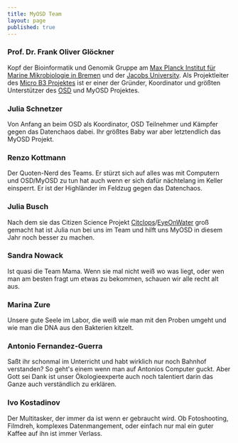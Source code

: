 ```yaml
---
title: MyOSD Team
layout: page
published: true
---
```






### Prof. Dr. Frank Oliver Glöckner
Kopf der Bioinformatik und Genomik Gruppe am [Max Planck Institut für Marine Mikrobiologie in Bremen](http://www.mpi-bremen.de) und der [Jacobs University](http://www.jacobs-university.de). Als Projektleiter des [Micro B3 Projektes](https://www.microb3.eu) ist er einer der Gründer, Koordinator und größten Unterstützer des [OSD](www.oceansamplingday.org) und MyOSD Projektes. 

### Julia Schnetzer
Von Anfang an beim OSD als Koordinator, OSD Teilnehmer und Kämpfer gegen das Datenchaos dabei. Ihr größtes Baby war aber letztendlich das MyOSD Projekt. 

### Renzo Kottmann
Der Quoten-Nerd des Teams. Er stürzt sich auf alles was mit Computern und OSD/MyOSD zu tun hat auch wenn er sich dafür nächtelang im Keller einsperrt. Er ist der Highländer im Feldzug gegen das Datenchaos.  

### Julia Busch
Nach dem sie das Citizen Science Projekt [Citclops](http://www.citclops.eu)/[EyeOnWater](http://eyeonwater.org/color/welcome.php) groß gemacht hat ist Julia nun bei uns im Team und hilft uns MyOSD in diesem Jahr noch besser zu machen.

### Sandra Nowack
Ist quasi die Team Mama. Wenn sie mal nicht weiß wo was liegt, oder wen man am besten fragt um etwas zu bekommen, schauen wir alle recht alt aus.

### Marina Zure
Unsere gute Seele im Labor, die weiß wie man mit den Proben umgeht und wie man die DNA aus den Bakterien kitzelt.

### Antonio Fernandez-Guerra
Saßt ihr schonmal im Unterricht und habt wirklich nur noch Bahnhof verstanden? So geht's einem wenn man auf Antonios Computer guckt. Aber Gott sei Dank ist unser Ökologieexperte auch noch talentiert darin das Ganze auch verständlich zu erklären.

### Ivo Kostadinov
Der Multitasker, der immer da ist wenn er gebraucht wird. Ob Fotoshooting, Filmdreh, komplexes Datenmangement, oder einfach nur mal ein guter Kaffee auf ihn ist immer Verlass.
